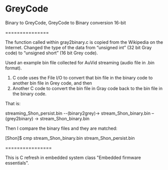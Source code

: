 GreyCode
========

Binary to GreyCode, GreyCode to Binary conversion  16-bit

===============

The function called within gray2binary.c is copied from the Wikipedia on the Internet. 
Changed the type of the data from “unsigned int” (32 bit Gray code) to “unsigned short” (16 bit Grey code).

Used an example bin file collected for AuVid streaming (audio file in .bin format).
1)	C code uses the File I/O to convert that bin file in the binary code to another bin file in Grey code, and then
2)	Another C code  to convert the bin file in Gray code back to the bin file in the binary code.

That is:

streaming_Shon_persist.bin  --(binary2grey)->  stream_Shon_binary.bin –(grey2binary) -> stream_Shon_binary.bin

Then I compare the binary files and they are matched:

[Shon]$ cmp stream_Shon_binary.bin stream_Shon_persist.bin

================


This is C refresh in embedded system class "Embedded firmware essentials".
